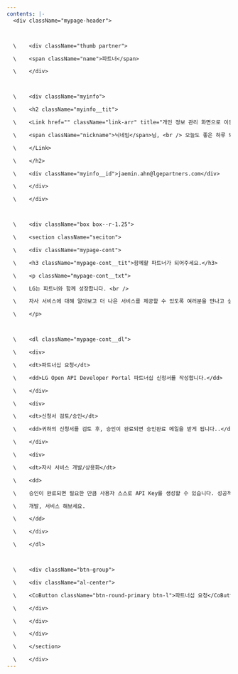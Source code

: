 ```yaml
---
contents: |-
  <div className="mypage-header">



  \    <div className="thumb partner">

  \    <span className="name">파트너</span>

  \    </div>



  \    <div className="myinfo">

  \    <h2 className="myinfo__tit">

  \    <Link href="" className="link-arr" title="개인 정보 관리 화면으로 이동">

  \    <span className="nickname">닉네임</span>님, <br /> 오늘도 좋은 하루 되세요.

  \    </Link>

  \    </h2>

  \    <div className="myinfo__id">jaemin.ahn@lgepartners.com</div>

  \    </div>

  \    </div>



  \    <div className="box box--r-1.25">

  \    <section className="seciton">

  \    <div className="mypage-cont">

  \    <h3 className="mypage-cont__tit">함께할 파트너가 되어주세요.</h3>

  \    <p className="mypage-cont__txt">

  \    LG는 파트너와 함께 성장합니다. <br />

  \    자사 서비스에 대해 알아보고 더 나은 서비스를 제공할 수 있도록 여러분을 만나고 싶습니다.

  \    </p>



  \    <dl className="mypage-cont__dl">

  \    <div>

  \    <dt>파트너십 요청</dt>

  \    <dd>LG Open API Developer Portal 파트너십 신청서를 작성합니다.</dd>

  \    </div>

  \    <div>

  \    <dt>신청서 검토/승인</dt>

  \    <dd>귀하의 신청서를 검토 후, 승인이 완료되면 승인완료 메일을 받게 됩니다..</dd>

  \    </div>

  \    <div>

  \    <dt>자사 서비스 개발/상용화</dt>

  \    <dd>

  \    승인이 완료되면 필요한 만큼 사용자 스스로 API Key를 생성할 수 있습니다. 성공적으로 자사 서비스를

  \    개발, 서비스 해보세요.

  \    </dd>

  \    </div>

  \    </dl>



  \    <div className="btn-group">

  \    <div className="al-center">

  \    <CoButton className="btn-round-primary btn-l">파트너십 요청</CoButton>

  \    </div>

  \    </div>

  \    </div>

  \    </section>

  \    </div>
---
```


